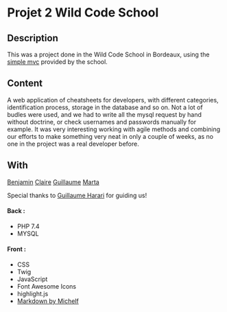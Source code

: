 # Projet 2 Wild Code School

## Description

This was a project done in the Wild Code School in Bordeaux, using the [simple mvc](https://github.com/WildCodeSchool/simple-mvc) provided by the school.

## Content

A web application of cheatsheets for developers, with different categories, identification process, storage in the database and so on.
Not a lot of budles were used, and we had to write all the mysql request by hand without doctrine, or check usernames and passwords manually for example.
It was very interesting working with agile methods and combining our efforts to make something very neat in only a couple of weeks, as no one in the project was a real developer before.

## With

[Benjamin](https://github.com/FromBenj)
[Claire](https://github.com/Claire812)
[Guillaume](https://github.com/Blustery33)
[Marta](https://github.com/kozmarti)

Special thanks to [Guillaume Harari](https://github.com/guillaumebdx) for guiding us!

#### Back :
- PHP 7.4
- MYSQL

#### Front :
- CSS
- Twig
- JavaScript
- Font Awesome Icons
- highlight.js
- [Markdown by Michelf](https://github.com/michelf/php-markdown)




